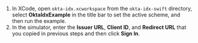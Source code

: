 1. In XCode, open `okta-idx.xcworkspace` from the `okta-idx-swift` directory, select **OktaIdxExample** in the title bar to set the active scheme, and then run the example.
2. In the simulator, enter the **Issuer URL**, **Client ID**, and **Redirect URL** that you copied in previous steps and then click **Sign In**.
